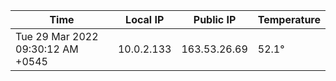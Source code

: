 | Time     | Local IP | Public IP | Temperature |
| ----------- | ----------- | ----------- | ----------- |
| Tue 29 Mar 2022 09:30:12 AM +0545      | 10.0.2.133     | 163.53.26.69  | 52.1° |
